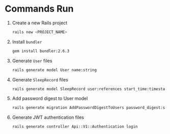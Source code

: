 # Commands Run

1. Create a new Rails project
   ```bash
   rails new <PROJECT_NAME>
   ```
2. Install `bundler`
   ```bash
   gem install bundler:2.6.3
   ```
3. Generate `User` files
   ```bash
   rails generate model User name:string
   ```
4. Generate `SleepRecord` files
   ```bash
   rails generate model SleepRecord user:references start_time:timestamp end_time:timestamp duration:integer
   ```
5. Add password digest to User model
   ```bash
   rails generate migration AddPasswordDigestToUsers password_digest:string
   ```
6. Generate JWT authentication files
   ```bash
   rails generate controller Api::V1::Authentication login
   ```